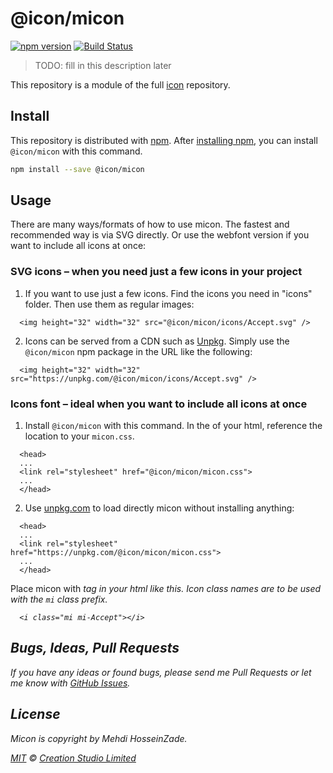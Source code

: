 # @icon/micon

[![npm version](https://img.shields.io/npm/v/@icon/micon.svg)](https://www.npmjs.org/package/@icon/micon)
[![Build Status](https://travis-ci.org/icon/icon.svg?branch=master)](https://travis-ci.org/icon/icon)

> TODO: fill in this description later

This repository is a module of the full [icon][icon] repository.

## Install

This repository is distributed with [npm]. After [installing npm][install-npm], you can install `@icon/micon` with this command.

```bash
npm install --save @icon/micon
```

## Usage

There are many ways/formats of how to use micon. The fastest and recommended way is via SVG directly. Or use the webfont version if you want to include all icons at once:

### SVG icons – when you need just a few icons in your project

  1. If you want to use just a few icons. Find the icons you need in "icons" folder. Then use them as regular images:

```
  <img height="32" width="32" src="@icon/micon/icons/Accept.svg" />
```

  2. Icons can be served from a CDN such as [Unpkg][Unpkg]. Simply use the `@icon/micon` npm package in the URL like the following:

```
  <img height="32" width="32" src="https://unpkg.com/@icon/micon/icons/Accept.svg" />
```

### Icons font – ideal when you want to include all icons at once

  1. Install `@icon/micon` with this command. In the <head> of your html, reference the location to your `micon.css`.

```
  <head>
  ...
  <link rel="stylesheet" href="@icon/micon/micon.css">
  ...
  </head>
```

  2. Use [unpkg.com][Unpkg] to load directly micon without installing anything:

```
  <head>
  ...
  <link rel="stylesheet" href="https://unpkg.com/@icon/micon/micon.css">
  ...
  </head>
```

  Place micon with <i> tag in your html like this. Icon class names are to be used with the `mi` class prefix.

```
  <i class="mi mi-Accept"></i>
```


## Bugs, Ideas, Pull Requests

If you have any ideas or found bugs, please send me Pull Requests or let me know with [GitHub Issues][github issues].

## License

Micon is copyright by Mehdi HosseinZade.

[MIT](./LICENSE) &copy; [Creation Studio Limited](https://creationstudio.com/)

[icon]: https://github.com/icon/icon
[docs]: http://icon.github.io/
[npm]: https://www.npmjs.com/
[install-npm]: https://docs.npmjs.com/getting-started/installing-node
[sass]: http://sass-lang.com/
[github issues]: https://github.com/thecreation/icons/issues
[Unpkg]: https://unpkg.com